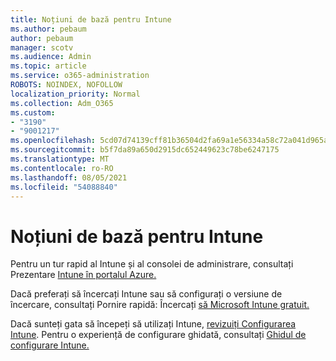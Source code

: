 ```yaml
---
title: Noțiuni de bază pentru Intune
ms.author: pebaum
author: pebaum
manager: scotv
ms.audience: Admin
ms.topic: article
ms.service: o365-administration
ROBOTS: NOINDEX, NOFOLLOW
localization_priority: Normal
ms.collection: Adm_O365
ms.custom:
- "3190"
- "9001217"
ms.openlocfilehash: 5cd07d74139cff81b36504d2fa69a1e56334a58c72a041d965a1d80c55ee3d7e
ms.sourcegitcommit: b5f7da89a650d2915dc652449623c78be6247175
ms.translationtype: MT
ms.contentlocale: ro-RO
ms.lasthandoff: 08/05/2021
ms.locfileid: "54088840"
---
```

# <a name="getting-started-with-intune"></a>Noțiuni de bază pentru Intune

Pentru un tur rapid al Intune și al consolei de administrare, consultați Prezentare [Intune în portalul Azure.](https://docs.microsoft.com/mem/intune/fundamentals/tutorial-walkthrough-endpoint-manager)

Dacă preferați să încercați Intune sau să configurați o versiune de încercare, consultați Pornire rapidă: Încercați [să Microsoft Intune gratuit.](https://docs.microsoft.com/intune/fundamentals/free-trial-sign-up)

Dacă sunteți gata să începeți să utilizați Intune, [revizuiți Configurarea Intune](https://docs.microsoft.com/mem/intune/fundamentals/setup-steps). Pentru o experiență de configurare ghidată, consultați [Ghidul de configurare Intune.](https://admin.microsoft.com/AdminPortal/Home?ref=/modernonboarding/intunesetupguide)